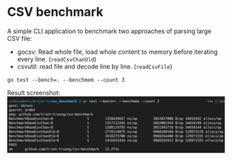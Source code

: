 # CSV benchmark
A simple CLI application to benchmark two approaches of parsing large CSV file:
- gocsv: Read whole file, load whole content to memory before iterating every line. (`readCsvChanOld`) 
- csvutil: read file and decode line by line. (`readCsvFile`)

```shell
go test --bench=. --benchmem --count 3
```

Result screenshot:
![alt text](result.png)

